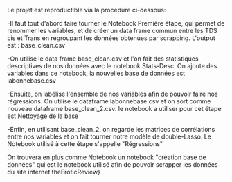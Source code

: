 Le projet est reproductible via la procédure ci-dessous:

-Il faut tout d'abord faire tourner le Notebook Première étape, qui permet de renommer les variables, et de créer un data frame commun entre les TDS cis et Trans en
regroupant les données obtenues par scrapping. L'output est : base_clean.csv

-On utilise le data frame base_clean.csv et l'on fait des statistiques descriptives de nos données avec le notebook Stats-Desc. On ajoute des variables dans ce notebook,
la nouvelles base de données est labonnebase.csv

-Ensuite, on labélise l'ensemble de nos variables afin de pouvoir faire nos régressions. On utilise le dataframe labonnebase.csv et on sort comme nouveau dataframe
base_clean_2.csv. le notebook a utiliser pour cet étape est Nettoyage de la base

-Enfin, en utilisant base_clean_2, on regarde les matrices de corrélations entre nos variables et on fait tourner notre modèle de double-Lasso. Le Notebook utilisé à cette étape s'appelle "Régressions" 

On trouvera en plus comme Notebook un notebook "création base de données" qui est le notebook utilisé afin de pouvoir scrapper les données du site internet theEroticReview}
